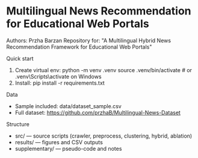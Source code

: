 # Multilingual News Recommendation for Educational Web Portals

Authors: Przha Barzan 
Repository for: "A Multilingual Hybrid News Recommendation Framework for Educational Web Portals"

Quick start
1. Create virtual env:
   python -m venv .venv
   source .venv/bin/activate   # or .venv\Scripts\activate on Windows
2. Install:
   pip install -r requirements.txt

Data
- Sample included: data/dataset_sample.csv
- Full dataset: https://github.com/przhaB/Multilingual-News-Dataset

Structure
- src/ — source scripts (crawler, preprocess, clustering, hybrid, ablation)
- results/ — figures and CSV outputs
- supplementary/ — pseudo-code and notes
